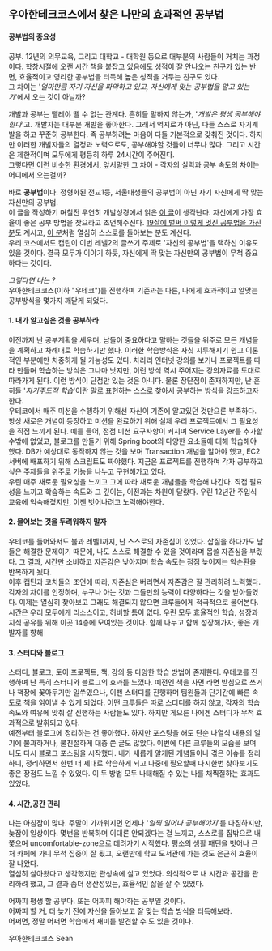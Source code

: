 ## 우아한테크코스에서 찾은 나만의 효과적인 공부법


#### 공부법의 중요성
공부. 12년의 의무교육, 그리고 대학교 - 대학원 등으로 대부분의 사람들이 거치는 과정이다.
학창시절에 오랜 시간 책을 붙잡고 있음에도 성적이 잘 안나오는 친구가 있는 반면, 효율적이고 영리한 공부법을 터득해 높은 성적을 거두는 친구도 있다.   
그 차이는 '*얼마만큼 자기 자신을 파악하고 있고, 자신에게 맞는 공부법을 알고 있는가*'에서 오는 것이 아닐까?   

개발과 공부는 뗄레야 뗄 수 없는 관계다. 흔히들 말하지 않는가, '*개발은 평생 공부해야한다*'고.
개발자는 대부분 개발을 좋아한다. 그래서 억지로가 아닌, 다들 스스로 자기계발을 하고 꾸준히 공부한다. 즉 공부하려는 마음이 다들 기본적으로 갖춰진 것이다.
하지만 이러한 개발자들의 열정과 노력으로도, 공부해야할 것들이 너무나 많다. 그리고 시간은 제한적이며 모두에게 평등히 하루 24시간이 주어진다.   
그렇다면 이런 비슷한 환경에서, 앞서말한 그 차이 - 각자의 실력과 공부 속도의 차이는 어디에서 오는걸까?   

바로 **공부법**이다. 정형화된 전교1등, 서울대생들의 공부법이 아닌 자기 자신에게 딱 맞는 자신만의 공부법.   
이 글을 작성하기 며칠전 우연히 개발성경에서 읽은 [이 글](https://jojoldu.tistory.com/439?fbclid=IwAR2bb7z48KELs1E-f1nXIokQVmr--9rfc1e0Raf-SkaTCcl_HxdNRmg1MNM)이 생각난다. 자신에게 가장 효율이 좋은 공부 방법을 찾으라고 조언해주신다.
[19살에 벌써 이렇게 멋진 공부법을 가진 분](https://velog.io/@city7310/내가-공부하는-방식)도 계시고, [이 분](https://gmlwjd9405.github.io/2018/05/05/how-to-study-for-a-developer.html?fbclid=IwAR0bB_IjYKfu_usJewDOc0FwyotxrOWTRJ2IFysgW5BhlXLGIyt7Bm6KvP4)처럼 열심히 스스로를 돌아보는 분도 계신다.   
우리 코스에서도 캡틴이 이번 레벨2의 글쓰기 주제로 '자신의 공부법'을 택하신 이유도 있을 것이다. 결국 모두가 이야기 하듯, 자신에게 딱 맞는 자신만의 공부법이 무척 중요하다는 것이다.   

*그렇다면 나는 ?*   
우아한테크코스(이하 "우테코")를 진행하며 기존과는 다른, 나에게 효과적이고 알맞는 공부방식을 몇가지 깨닫게 되었다.   

#### 1. 내가 알고싶은 것을 공부하라
 이전까지 난 공부계획을 세우며, 남들이 중요하다고 말하는 것들을 위주로 모든 개념들을 계획하고 차례대로 학습하기만 했다. 이러한 학습방식은 자칫 지루해지기 쉽고 이론적인 부분에만 치중하게 될 가능성도 있다. 차라리 인터넷 강의를 보거나 프로젝트를 따라 만들며 학습하는 방식은 그나마 낫지만, 이런 방식 역시 주어지는 강의자료를 토대로 따라가게 된다. 이런 방식이 단점만 있는 것은 아니다. 물론 장단점이 존재하지만, 난 흔히들 '*자기주도적 학습*'이란 말로 표현하는 스스로 찾아서 공부하는 방식을 강조하고자 한다.   
 우테코에서 매주 미션을 수행하기 위해선 자신이 기존에 알고있던 것만으론 부족하다. 항상 새로운 개념이 등장하고 미션을 완료하기 위해 실제 우리 프로젝트에서 그 필요성을 직접 느끼게 된다. 예를 들어, 점점 미션 요구사항이 커지며 Service Layer를 추가할수밖에 없었고, 블로그를 만들기 위해 Spring boot의 다양한 요소들에 대해 학습해야 했다. DB가 예상대로 동작하지 않는 것을 보며 Transaction 개념을 알아야 했고, EC2 서버에 배포하기 위해 스크립트도 짜야했다. 지금은 프로젝트를 진행하며 각자 공부하고 싶은 주제들을 위주로 기능을 나누고 구현해가고 있다.   
 우린 매주 새로운 필요성을 느끼고 그에 따라 새로운 개념들을 학습해 나간다. 직접 필요성을 느끼고 학습하는 속도와 그 깊이는, 이전과는 차원이 달랐다. 우린 12년간 주입식 교육에 익숙해졌지만, 이젠 벗어나려고 노력해야한다.   

#### 2. 물어보는 것을 두려워하지 말자
 우테코를 들어와서도 불과 레벨1까지, 난 스스로의 자존심이 있었다. 삽질을 하다가도 남들은 해결한 문제이기 때문에, 나도 스스로 해결할 수 있을 것이라며 몹쓸 자존심을 부렸다. 그 결과, 시간만 소비하고 자존감은 낮아지며 학습 속도는 점점 늦어지는 악순환을 반복하게 됬다.   
 이후 캡틴과 코치들의 조언에 따라, 자존심은 버리면서 자존감은 잘 관리하려 노력했다. 각자의 차이를 인정하며, 누구나 아는 것과 그들만의 능력이 다양하다는 것을 받아들였다. 이제는 열심히 찾아보고 그래도 해결되지 않으면 크루들에게 적극적으로 물어본다. 시간은 우리 모두에게 리소스이고, 허비할 틈이 없다. 우린 모두 효율적인 학습, 성장과 지식 공유를 위해 이곳 14층에 모여있는 것이다. 함께 나누고 함께 성장해가자, 좋은 개발자를 향해   

#### 3. 스터디와 블로그
 스터디, 블로그, 토이 프로젝트, 책, 강의 등 다양한 학습 방법이 존재한다. 우테코를 진행하며 난 특히 스터디와 블로그의 효과를 느꼈다. 예전엔 책을 사면 라면 받침으로 쓰거나 책장에 꽂아두기만 일쑤였으나, 이젠 스터디를 진행하며 팀원들과 단기간에 빠른 속도로 책을 읽어낼 수 있게 되었다. 어떤 크루들은 따로 스터디를 하지 않고, 각자의 학습 속도와 여유에 맞춰 잘 진행하는 사람들도 있다. 하지만 게으른 나에겐 스터디가 무척 효과적으로 발휘되고 있다.   
 예전부터 블로그에 정리하는 건 좋아했다. 하지만 포스팅을 해도 단순 나열식 내용의 일기에 불과하거나, 불친절하게 대충 쓴 글도 많았다. 이번에 다른 크루들의 모습을 보며 나도 다시 블로그 포스팅을 시작했다. 내가 새롭게 알게된 개념들이나 겪은 이슈를 정리하니, 정리하면서 한번 더 제대로 학습하게 되고 나중에 필요할때 다시한번 찾아보기도 좋은 장점도 느낄 수 있었다.
이 두 방법 모두 나태해질 수 있는 나를 채찍질하는 효과도 있었다.   

#### 4. 시간,공간 관리
 나는 아침잠이 많다. 주말이 가까워지면 언제나 '*일찍 일어나 공부해야지*'를 다짐하지만, 늦잠이 일상이다. 몇번을 반복하며 이대론 안되겠다는 걸 느끼고, 스스로를 집밖으로 내쫓으며 uncomfortable-zone으로 데려가기 시작했다. 평소의 생활 패턴을 벗어나 근처 카페에 가니 무척 집중이 잘 됬고, 오랜만에 학교 도서관에 가는 것도 은근히 효율이 잘 나왔다.   
열심히 살아왔다고 생각했지만 관성속에 살고 있었다. 의식적으로 내 시간과 공간을 관리하려 했고, 그 결과 좀더 생산성있는, 효율적인 삶을 살 수 있었다.   


어짜피 평생 할 공부다. 또는 어짜피 해야하는 공부일 것이다.   
어짜피 할 거, 더 늦기 전에 자신을 돌아보고 잘 맞는 학습 방식을 터득해보라.   
어쩌면, 정말 어쩌면 학습에서 재미를 발견할 수 도 있을 것이다.   



우아한테크코스 Sean
